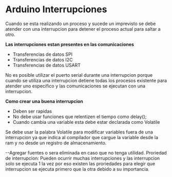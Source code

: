 # Arduino Interrupciones
Cuando se esta realizando un proceso y sucede un imprevisto se debe atender con una interrupcion para detener el proceso actual para saltar a otro.

**Las interrupciones estan presentes en las comunicaciones**

* Transferencias de datos SPI
* Transferencias de datos I2C
* Transferencias de datos USART

No es posible utilizar el puerto serial durante una interrupcion porque cuando se utiliza una interrupcion detiene todas los procesos existente para atender uno especifico y las comunicaciones se ejecutan con una interrupcion.

**Como crear una buena interrupcion**
* Deben ser rapidas
* No debe usar funciones que relentizen el tiempo como delay();
* Cuando cambia una variable esta debe estar declarada como Volatile

Se debe usar la palabra Volatile para modificar variables fuera de una interrupcion ya que indica al compilador que cargue la variable desde la ram y no desde un registro de almacenamiento.


--Agregar fuentes o sera eliminada en caso que no tenga utilidad.
Proriedad de interrupcion: Pueden ocurrir muchas interrupciones y las interrupcion solo se ejecuta 1 la vez por eso existen las proriedades para elegir que interrupcion se ejecuta primero que la otra debido a su importancia.  
